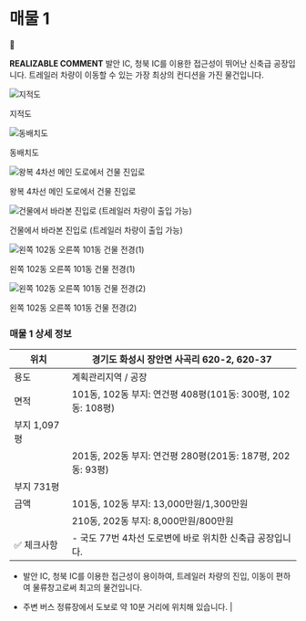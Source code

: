 # 매물 1

<aside>
💬

**REALIZABLE COMMENT**
발안 IC, 청북 IC를 이용한 접근성이 뛰어난 신축급 공장입니다. 트레일러 차량이 이동할 수 있는 가장 최상의 컨디션을 가진 물건입니다. 

</aside>

![지적도](image%20256.png)

지적도

![동배치도](image%20257.png)

동배치도

![왕복 4차선 메인 도로에서 건물 진입로](image%20258.png)

왕복 4차선 메인 도로에서 건물 진입로

![건물에서 바라본 진입로 (트레일러 차량이 출입 가능)](image%20259.png)

건물에서 바라본 진입로 (트레일러 차량이 출입 가능)

![왼쪽 102동 오른쪽 101동 건물 전경(1)](image%20260.png)

왼쪽 102동 오른쪽 101동 건물 전경(1)

![왼쪽 102동 오른쪽 101동 건물 전경(2)](image%20261.png)

왼쪽 102동 오른쪽 101동 건물 전경(2)

### 매물 1 상세 정보

| 위치 | 경기도 화성시 장안면 사곡리 620-2, 620-37 |
| --- | --- |
| 용도 | 계획관리지역 / 공장 |
| 면적 | 101동, 102동 부지: 연건평 408평(101동: 300평, 102동: 108평)
부지 1,097평 |
|  | 201동, 202동 부지: 연건평 280평(201동: 187평, 202동: 93평)
부지 731평 |
| 금액 | 101동, 102동 부지: 13,000만원/1,300만원 |
|  | 210동, 202동 부지: 8,000만원/800만원  |
| ✅ 체크사항 | - 국도 77번 4차선 도로변에 바로 위치한 신축급 공장입니다.

- 발안 IC, 청북 IC를 이용한 접근성이 용이하여, 트레일러 차량의 진입, 이동이 편하여 물류창고로써 최고의 물건입니다.

- 주변 버스 정류장에서 도보로 약 10분 거리에 위치해 있습니다. |